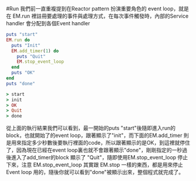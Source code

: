 #Run
我們前一直重複提到在Reactor pattern 扮演重要角色的 event loop，就是在 EM.run 裡註冊要處理的事件與處理方式，在每次事件觸發時，內部的Service handler 會分配到各個Event handler

```Ruby
puts "start"
EM.run do
  puts "Init"
  EM.add_timer(1) do
    puts "Quit"
    EM.stop_event_loop
  end
  puts "OK"
end
puts "done"

> start
> init
> OK
> Quit
> done
```
從上面的執行結果我們可以看到，最一開始的puts "start"後隨即進入run的block，也就開始了的event loop，跟著顯示了"init"，而下面的EM.add_timer 則是用來指定多少秒數後要執行裡面的code，所以跟著顯示的是OK，到這裡就停住了，因為現在已經在event loop裏也就不會跟著顯示"done"，剛剛指定的一秒過後進入了add_timer的block 顯示了 "Quit"，隨即使用EM.stop_event_loop 停止下來，注意 EM.stop_event_loop 其實跟 EM.stop 一樣的東西，都是用來停止Event loop 用的，隨後你就可以看到"done"被顯示出來，整個程式就完成了。
